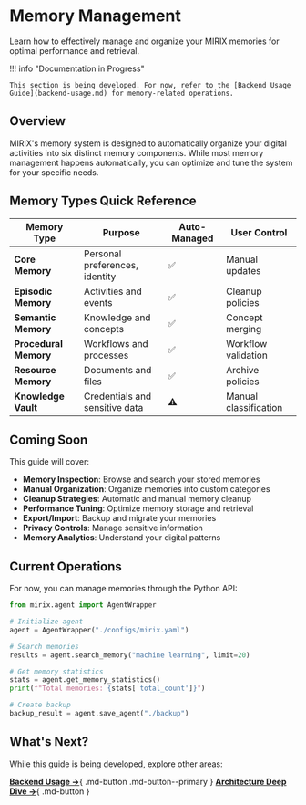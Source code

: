 # Memory Management

Learn how to effectively manage and organize your MIRIX memories for optimal performance and retrieval.

!!! info "Documentation in Progress"
    
    This section is being developed. For now, refer to the [Backend Usage Guide](backend-usage.md) for memory-related operations.

## Overview

MIRIX's memory system is designed to automatically organize your digital activities into six distinct memory components. While most memory management happens automatically, you can optimize and tune the system for your specific needs.

## Memory Types Quick Reference

| Memory Type | Purpose | Auto-Managed | User Control |
|-------------|---------|--------------|--------------|
| **Core Memory** | Personal preferences, identity | ✅ | Manual updates |
| **Episodic Memory** | Activities and events | ✅ | Cleanup policies |
| **Semantic Memory** | Knowledge and concepts | ✅ | Concept merging |
| **Procedural Memory** | Workflows and processes | ✅ | Workflow validation |
| **Resource Memory** | Documents and files | ✅ | Archive policies |
| **Knowledge Vault** | Credentials and sensitive data | ⚠️ | Manual classification |

## Coming Soon

This guide will cover:

- **Memory Inspection**: Browse and search your stored memories
- **Manual Organization**: Organize memories into custom categories
- **Cleanup Strategies**: Automatic and manual memory cleanup
- **Performance Tuning**: Optimize memory storage and retrieval
- **Export/Import**: Backup and migrate your memories
- **Privacy Controls**: Manage sensitive information
- **Memory Analytics**: Understand your digital patterns

## Current Operations

For now, you can manage memories through the Python API:

```python
from mirix.agent import AgentWrapper

# Initialize agent
agent = AgentWrapper("./configs/mirix.yaml")

# Search memories
results = agent.search_memory("machine learning", limit=20)

# Get memory statistics
stats = agent.get_memory_statistics()
print(f"Total memories: {stats['total_count']}")

# Create backup
backup_result = agent.save_agent("./backup")
```

## What's Next?

While this guide is being developed, explore other areas:

[**Backend Usage →**](backend-usage.md){ .md-button .md-button--primary }
[**Architecture Deep Dive →**](../architecture/memory-components.md){ .md-button } 